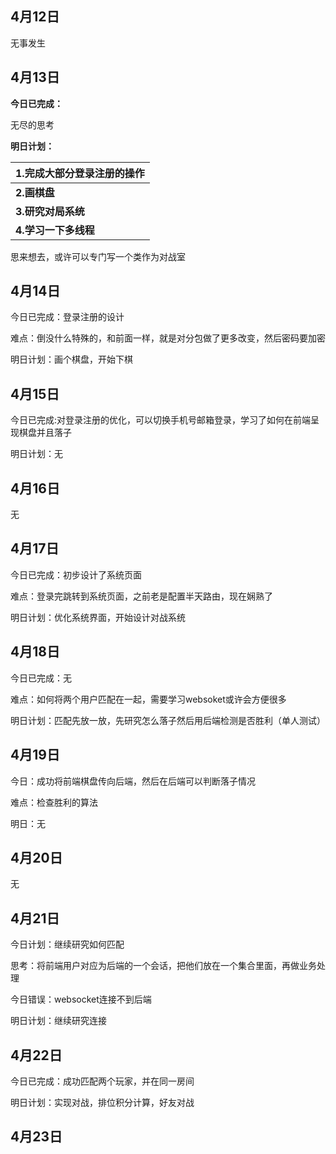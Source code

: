 ## 4月12日

无事发生

## 4月13日

**今日已完成：**

无尽的思考

**明日计划：**

| **1.完成大部分登录注册的操作** |
| :----------------------------- |
| **2.画棋盘**                   |
| **3.研究对局系统**             |
| **4.学习一下多线程**           |

思来想去，或许可以专门写一个类作为对战室

## 4月14日

今日已完成：登录注册的设计

难点：倒没什么特殊的，和前面一样，就是对分包做了更多改变，然后密码要加密

明日计划：画个棋盘，开始下棋

## 4月15日

今日已完成:对登录注册的优化，可以切换手机号邮箱登录，学习了如何在前端呈现棋盘并且落子

明日计划：无

## 4月16日

无

## 4月17日

今日已完成：初步设计了系统页面

难点：登录完跳转到系统页面，之前老是配置半天路由，现在娴熟了

明日计划：优化系统界面，开始设计对战系统

## 4月18日

今日已完成：无

难点：如何将两个用户匹配在一起，需要学习websoket或许会方便很多

明日计划：匹配先放一放，先研究怎么落子然后用后端检测是否胜利（单人测试）

## 4月19日

今日：成功将前端棋盘传向后端，然后在后端可以判断落子情况

难点：检查胜利的算法

明日：无

## 4月20日

无

## 4月21日

今日计划：继续研究如何匹配

思考：将前端用户对应为后端的一个会话，把他们放在一个集合里面，再做业务处理

今日错误：websocket连接不到后端

明日计划：继续研究连接

## 4月22日

今日已完成：成功匹配两个玩家，并在同一房间

明日计划：实现对战，排位积分计算，好友对战

## 4月23日
